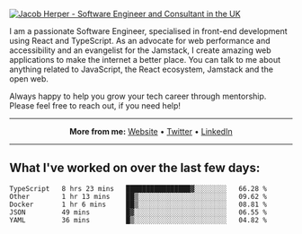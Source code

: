 [![Jacob Herper - Software Engineer and Consultant in the UK](https://res.cloudinary.com/jacobherper/image/upload/v1641506277/gh-image.png)](https://jacobherper.com/)

I am a passionate Software Engineer, specialised in front-end development using React and TypeScript. As an advocate for web performance and accessibility and an evangelist for the Jamstack, I create amazing web applications to make the internet a better place. You can talk to me about anything related to JavaScript, the React ecosystem, Jamstack and the open web.

Always happy to help you grow your tech career through mentorship. Please feel free to reach out, if you need help!

---

<p align="center">
  <strong>More from me:</strong> 
  <a href="https://jacobherper.com/">Website</a> •
  <a href="https://twitter.com/intent/follow?screen_name=jakeherp&tw_p=followbutton">Twitter</a> •
  <a href="https://www.linkedin.com/in/jacobherper/">LinkedIn</a>
</p>

---

## What I've worked on over the last few days:

<!--START_SECTION:waka-->

```text
TypeScript   8 hrs 23 mins   ████████████████▓░░░░░░░░   66.28 %
Other        1 hr 13 mins    ██▒░░░░░░░░░░░░░░░░░░░░░░   09.62 %
Docker       1 hr 6 mins     ██▒░░░░░░░░░░░░░░░░░░░░░░   08.81 %
JSON         49 mins         █▓░░░░░░░░░░░░░░░░░░░░░░░   06.55 %
YAML         36 mins         █▒░░░░░░░░░░░░░░░░░░░░░░░   04.82 %
```

<!--END_SECTION:waka-->
